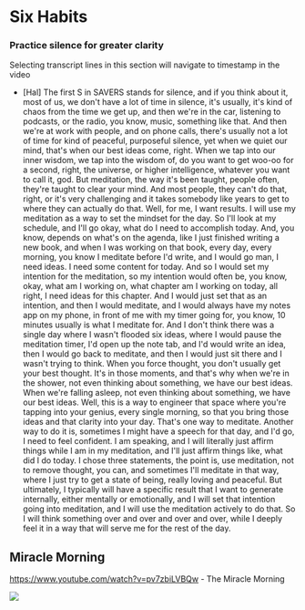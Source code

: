 <!-- title: Draft Blog -->

# Six Habits

### Practice silence for greater clarity

Selecting transcript lines in this section will navigate to timestamp in the video

- [Hal] The first S in SAVERS stands for silence, and if you think about it, most of us, we don't have a lot of time in silence, it's usually, it's kind of chaos from the time we get up, and then we're in the car, listening to podcasts, or the radio, you know, music, something like that. And then we're at work with people, and on phone calls, there's usually not a lot of time for kind of peaceful, purposeful silence, yet when we quiet our mind, that's when our best ideas come, right. When we tap into our inner wisdom, we tap into the wisdom of, do you want to get woo-oo for a second, right, the universe, or higher intelligence, whatever you want to call it, god. But meditation, the way it's been taught, people often, they're taught to clear your mind. And most people, they can't do that, right, or it's very challenging and it takes somebody like years to get to where they can actually do that. Well, for me, I want results. I will use my meditation as a way to set the mindset for the day. So I'll look at my schedule, and I'll go okay, what do I need to accomplish today. And, you know, depends on what's on the agenda, like I just finished writing a new book, and when I was working on that book, every day, every morning, you know I meditate before I'd write, and I would go man, I need ideas. I need some content for today. And so I would set my intention for the meditation, so my intention would often be, you know, okay, what am I working on, what chapter am I working on today, all right, I need ideas for this chapter. And I would just set that as an intention, and then I would meditate, and I would always have my notes app on my phone, in front of me with my timer going for, you know, 10 minutes usually is what I meditate for. And I don't think there was a single day where I wasn't flooded six ideas, where I would pause the meditation timer, I'd open up the note tab, and I'd would write an idea, then I would go back to meditate, and then I would just sit there and I wasn't trying to think. When you force thought, you don't usually get your best thought. It's in those moments, and that's why when we're in the shower, not even thinking about something, we have our best ideas. When we're falling asleep, not even thinking about something, we have our best ideas. Well, this is a way to engineer that space where you're tapping into your genius, every single morning, so that you bring those ideas and that clarity into your day. That's one way to meditate. Another way to do it is, sometimes I might have a speech for that day, and I'd go, I need to feel confident. I am speaking, and I will literally just affirm things while I am in my meditation, and I'll just affirm things like, what did I do today. I chose three statements, the point is, use meditation, not to remove thought, you can, and sometimes I'll meditate in that way, where I just try to get a state of being, really loving and peaceful. But ultimately, I typically will have a specific result that I want to generate internally, either mentally or emotionally, and I will set that intention going into meditation, and I will use the meditation actively to do that. So I will think something over and over and over and over, while I deeply feel it in a way that will serve me for the rest of the day.

## Miracle Morning

https://www.youtube.com/watch?v=pv7zbiLVBQw - The Miracle Morning

![](https://lh3.googleusercontent.com/husK21SM9H2zlhxLsvp6lEsacyDzDi1WxiSwHmrQEMFsad98YF-Z6nSgVx7fNy2FdYOF-3z0SJ5_nqUmqjSbhevKNcIS5V5heFbuN6zDZHi-uduOo6-g7JoQaj14GheXZEzEoKbp47uNHHn9KzmUGo7yKF7B8fCyTWcn50o0dkaIDm3-MbFw0nCg9CxrpRyrMwB6LIbu5rS_XjYwlyNlBhueTjehBpaXva6aDsFfKBxdr7rFytaiiGftHhkCOKN-Ox7EMgS75Dp-4_dxepkPiBmPiu-3jmePuCgpD9nwYmJJv-EkI7aZPhnfI2__IV7nPatg-aZxktZBUwnRAHGcoFV9-lB2y0HoRiiqtPk5igBoLx2BZ1JfXDhxKyNH_f6fv4sDyjw-oKaoKbYGaGCQvLrHeRZJDht5B4ZjwW-6UCRz6CpHIrG5WGmQqstW08hE8lSDcyQpYnWWx8-QCkB4TjAJdkK2AYBvwE9L7OrByI5hbaPvwLZNKMod-cC53KDNaaJ0O6N3zChLsEyLKznzgqWADrbA6Bal8HnINMUuhLlgbftdC5tBz83vcIW1rQD9ERpF4Es7Ta07vuHauWo-vupw5DZ6Ex0YVhidqgExB2biiaOsTeY8GO5VZz6-W8UCXE7wycOyEyPf-VvFM8GAR1wtMCL8lNlfViVM66Ix33tq4OdPeYnVYYZTNrBIPSs=w800-h585-no?authuser=0)
